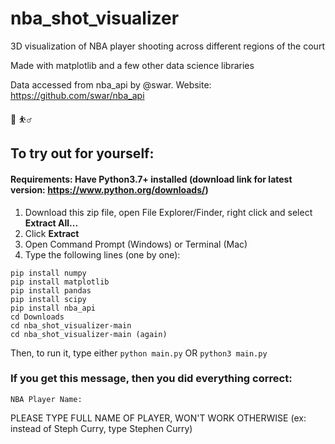 # nba_shot_visualizer
3D visualization of NBA player shooting across different regions of the court

Made with matplotlib and a few other data science libraries

Data accessed from nba_api by @swar. Website: https://github.com/swar/nba_api

🏀 ⛹️‍♂️

## **To try out for yourself:**

#### Requirements: Have Python3.7+ installed (download link for latest version: https://www.python.org/downloads/)

1. Download this zip file, open File Explorer/Finder, right click and select __Extract All...__
2. Click __Extract__
3. Open Command Prompt (Windows) or Terminal (Mac)
4. Type the following lines (one by one):
```
pip install numpy
pip install matplotlib
pip install pandas
pip install scipy
pip install nba_api
cd Downloads
cd nba_shot_visualizer-main
cd nba_shot_visualizer-main (again)
```
Then, to run it, type either ```python main.py``` OR ```python3 main.py```

### If you get this message, then you did everything correct:
```
NBA Player Name: 
```
PLEASE TYPE FULL NAME OF PLAYER, WON'T WORK OTHERWISE (ex: instead of Steph Curry, type Stephen Curry)
